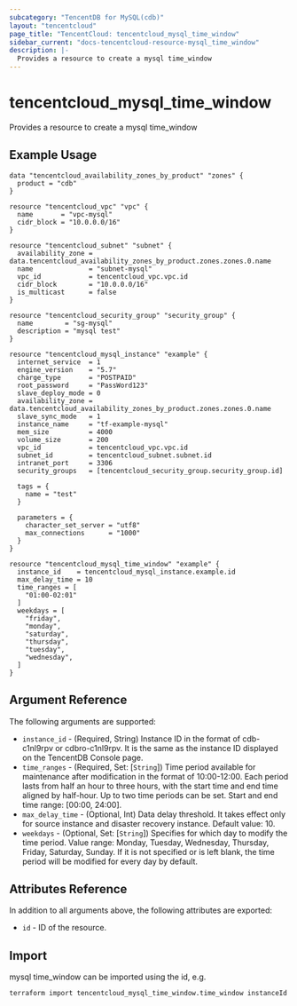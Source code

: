 ```yaml
---
subcategory: "TencentDB for MySQL(cdb)"
layout: "tencentcloud"
page_title: "TencentCloud: tencentcloud_mysql_time_window"
sidebar_current: "docs-tencentcloud-resource-mysql_time_window"
description: |-
  Provides a resource to create a mysql time_window
---
```


# tencentcloud_mysql_time_window

Provides a resource to create a mysql time_window

## Example Usage

```hcl
data "tencentcloud_availability_zones_by_product" "zones" {
  product = "cdb"
}

resource "tencentcloud_vpc" "vpc" {
  name       = "vpc-mysql"
  cidr_block = "10.0.0.0/16"
}

resource "tencentcloud_subnet" "subnet" {
  availability_zone = data.tencentcloud_availability_zones_by_product.zones.zones.0.name
  name              = "subnet-mysql"
  vpc_id            = tencentcloud_vpc.vpc.id
  cidr_block        = "10.0.0.0/16"
  is_multicast      = false
}

resource "tencentcloud_security_group" "security_group" {
  name        = "sg-mysql"
  description = "mysql test"
}

resource "tencentcloud_mysql_instance" "example" {
  internet_service  = 1
  engine_version    = "5.7"
  charge_type       = "POSTPAID"
  root_password     = "PassWord123"
  slave_deploy_mode = 0
  availability_zone = data.tencentcloud_availability_zones_by_product.zones.zones.0.name
  slave_sync_mode   = 1
  instance_name     = "tf-example-mysql"
  mem_size          = 4000
  volume_size       = 200
  vpc_id            = tencentcloud_vpc.vpc.id
  subnet_id         = tencentcloud_subnet.subnet.id
  intranet_port     = 3306
  security_groups   = [tencentcloud_security_group.security_group.id]

  tags = {
    name = "test"
  }

  parameters = {
    character_set_server = "utf8"
    max_connections      = "1000"
  }
}

resource "tencentcloud_mysql_time_window" "example" {
  instance_id    = tencentcloud_mysql_instance.example.id
  max_delay_time = 10
  time_ranges = [
    "01:00-02:01"
  ]
  weekdays = [
    "friday",
    "monday",
    "saturday",
    "thursday",
    "tuesday",
    "wednesday",
  ]
}
```

## Argument Reference

The following arguments are supported:

* `instance_id` - (Required, String) Instance ID in the format of cdb-c1nl9rpv or cdbro-c1nl9rpv. It is the same as the instance ID displayed on the TencentDB Console page.
* `time_ranges` - (Required, Set: [`String`]) Time period available for maintenance after modification in the format of 10:00-12:00. Each period lasts from half an hour to three hours, with the start time and end time aligned by half-hour. Up to two time periods can be set. Start and end time range: [00:00, 24:00].
* `max_delay_time` - (Optional, Int) Data delay threshold. It takes effect only for source instance and disaster recovery instance. Default value: 10.
* `weekdays` - (Optional, Set: [`String`]) Specifies for which day to modify the time period. Value range: Monday, Tuesday, Wednesday, Thursday, Friday, Saturday, Sunday. If it is not specified or is left blank, the time period will be modified for every day by default.

## Attributes Reference

In addition to all arguments above, the following attributes are exported:

* `id` - ID of the resource.




## Import

mysql time_window can be imported using the id, e.g.

```
terraform import tencentcloud_mysql_time_window.time_window instanceId
```

